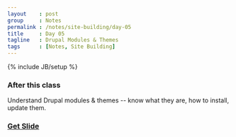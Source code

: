 ```yaml
---
layout    : post
group     : Notes
permalink : /notes/site-building/day-05
title     : Day 05
tagline   : Drupal Modules & Themes
tags      : [Notes, Site Building]
---
```

{% include JB/setup %}

### After this class

Understand Drupal modules & themes -- know what they are,
how to install, update them.

### [Get Slide](https://docs.google.com/a/vietcoop.com/presentation/d/178UkVRgXfNZPdQhA9BDPHusYjMY1gMpnSJN6EC-5Dnc/present#slide=id.p)
